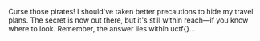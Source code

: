 Curse those pirates! I should've taken better precautions to hide my travel plans. The secret is now out there, but it's still within reach—if you know where to look. Remember, the answer lies within uctf{}...

